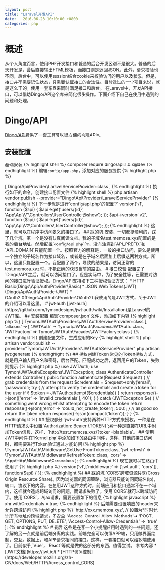 ```yaml
---
layout: post
title: "Laravel开发API"
date:   2016-06-23 10:00:00 +0800
categories: php
---
```

# 概述
从个人角度而言，使用PHP开发接口和普通的后台开发区别不是很大。普通的后天开发是，最后直接输出HTML模板，而接口则是返回JSON。此外，请求校验也不同，后台中，可以使用session结合cookie来校验访问的用户以及状态。但是，接口并不需要记住状态，只需要认证接口的合法性。目前做过的一个项目来说，就是这么干的，使用一套东西来同时满足接口和后台。
在Laravel中，开发API接口，可以借助Dingo/API这个库来简化很多操作。下面介绍下自己在使用中遇到的问题和处理。

# Dingo/API
[Dingo/API](https://github.com/dingo/api)提供了一套工具可以很方便的构建APIs。

## 安装配置
基础安装
{% highlight shell %}
composer require dingo/api:1.0.x@dev
{% endhighlight %}
编辑`config/app.php`，添加对应的服务提供
{% highlight php %}
<?php
'providers' => [
    Dingo\Api\Provider\LaravelServiceProvider::class
]
{% endhighlight %}
执行如下的命令，创建接口配置文件
{% highlight shell %}
php artisan vendor:publish --provider="Dingo\Api\Provider\LaravelServiceProvider"
{% endhighlight %}
下一步就是进行`config/api.php`的配置了
<?php
API_STANDARDS_TREE=vnd // 项目环境
API_SUBTYPE=myqpp // 子类型，全部小写
API_PREFIX=api // URL前缀
API_DOMAIN=test.memosa.xyz // 接口的域名
API_VERSION=v1 // 接口版本
...

## 接口路由
为了不混淆其他项目的路由，Dingo提供了自己的路由包。首先，必须实例化路由对象
{% highlight php %}
<?php
$api = app('Dingo\Api\Routing\Router');
{% endhighlight %}
Dingo根据版本来进行分组。所以，典型的例子就是
{% highlight php %}
<?php
$api->version('v1', function ($api) {
    $api->get('users/{id}', 'App\Api\V1\Controllers\UserController@show');
});
$api->version('v2', function ($api) {
    $api->get('users/{id}', 'App\Api\V2\Controllers\UserController@show');
});
{% endhighlight %}
这里，就可以在程序中访问定义的接口了。

## 踩的坑
安装，一切都挺顺利的，踩了几个坑。第一个是没有认真阅读文档。我的子域名test.memosa.xyz配置的是我的后台地址，然后配置`config/api.php`时，没有注意到`API_PREFIX`和`API_DOMAIN`只能配置一个。按照官方的解释是，一般的接口访问，要么是使用一个独立的子域名作为接口域名，或者是在子域名后面加上后缀这两种方式。所以，这里只能配置一个。我配置了两个，导致的结果是，访问正常的test.memosa.xyz时，不能正确的获取当前的路由。

# 接口校验
配置完了`Dingo/API`之后，就可以访问接口了。但是实际中，为了安全性等，还需要对访问的接口进行验证授权。Dingo/API支持如下三种授权验证方式：

* HTTP Basic(Dingo\Api\Auth\Provider\Basic)
* JSON Web Tokens(JWT)(Dingo\Api\Auth\Provider\JWT)
* OAuth2.0(Dingo\Api\Auth\Provider\OAuth2)

我使用的是JWT方式。关于JWT的介绍可以看这里。

# jwt-auth
[jwt-auth](https://github.com/tymondesigns/jwt-auth/wiki/Installation)是Laravel的JWT库。

## 安装配置
编辑`composer.json`文件，添加如下内容
{% highlight php %}
<?php
"require": {
    "tymon/jwt-auth": "0.5.*"
}
{% endhighlight %}
接着，执行composer更新
{% highlight shell %}
composer update
{% endhighlight %}
安装完成之后，同样的，在`config/app.php`中添加服务提供，修改类的别名
{% highlight php %}
<?php
'providers' => [
    Tymon\JWTAuth\Providers\JWTAuthServiceProvider::class
],
'aliases' => [
    'JWTAuth' => Tymon\JWTAuth\Facades\JWTAuth::class,
    'JWTFactory' => Tymon\JWTAuth\Facades\JWTFactory::class
]
{% endhighlight %}
创建配置文件，生成应用的Key
{% highlight shell %}
php artisan vendor:publish --provider="Tymon\JWTAuth\Providers\JWTAuthServiceProvider"
php artisan jwt:generate
{% endhighlight %}

## 授权创建Token
常见的Token授权方式，就是用户输入用户名和密码，后台匹配。匹配成功之后，返回用户的Token，失败则提示
{% highlight php %}
use JWTAuth;
use Tymon\JWTAuth\Exceptions\JWTException;

class AuthenticateController extends Controller
{
    public function authenticate(Request $request)
    {
        // grab credentials from the request
        $credentials = $request->only('email', 'password');

        try {
            // attempt to verify the credentials and create a token for the user
            if (! $token = JWTAuth::attempt($credentials)) {
                return response()->json(['error' => 'invalid_credentials'], 401);
            }
        } catch (JWTException $e) {
            // something went wrong whilst attempting to encode the token
            return response()->json(['error' => 'could_not_create_token'], 500);
        }

        // all good so return the token
        return response()->json(compact('token'));
    }
}
{% endhighlight %}

## 授权部分
`jwt-auth`支持两种HTTP方式来授权，一种是在HTTP请求头中设置`Authorization: Bearer {TOKEN}`;另一种是直接在URL中附加Token信息，这样，`http://test.memosa.xyz/?token=blablabla`。

## 使用JWT中间件
在`Kernel.php`中添加如下的路由中间件，这样，其他的接口访问时，都需要进行Token验证通过才能访问
{% highlight php %}
<?php
protected $routeMiddleware = [
    'jwt.auth' => \Tymon\JWTAuth\Middleware\GetUserFromToken::class,
    'jwt.refresh' => \Tymon\JWTAuth\Middleware\RefreshToken::class,
    'cors' => \App\Http\Middleware\Cors::class
];
{% endhighlight %}
现在就可以在路由中使用了
{% highlight php %}
<?php
$api->version('v1',['middleware' => ['jwt.auth', 'cors']], function($api) {
});
{% endhighlight %}

## 踩的坑
`CORS`跨域资源共享(Cross Origin Resource Share)。因为浏览器的同源策略，浏览器只能访问同域名(ip)，端口，协议下的内容。在使用JWT这种方式时，前端应用和接口通常不在一个域内，这样就会造成跨域访问的问题，而请求失败了。使用`CORS`就可以跨域访问了。使用`CORS`，Ajax请求，需要设置如下的信息
{% highlight javascript %}
xhr.withCredentials = true;
{% endhighlight %}
后端需要设置响应的header来允许跨域访问
{% highlight php %}
<?php
$headers = [
    'Access-Control-Allow-Origin' => 'http://xxx.memosa.xyz', // 设置为*时时允许所有地址的跨域请求，不安全
    'Access-Control-Allow-Methods'=> 'POST, GET, OPTIONS, PUT, DELETE',
    'Access-Control-Allow-Credentials' => 'true'
];
{% endhighlight %}

# 最后
这些是在写一个小提醒应用时遇到的一些问题。还了解的另一点就是前后端分离的实践。前端完全可以仿照APP端，只用做界面绘制，交互。数据上，和APP请求相同的接口。这样，一套接口就可以给多端使用了。目前似乎,`Vue`，`React`等就是做的这部分的东西。值得尝试。

参考内容

* [JWT文档](https://jwt.io/)
* [HTTP访问控制](https://developer.mozilla.org/zh-CN/docs/Web/HTTP/Access_control_CORS)
